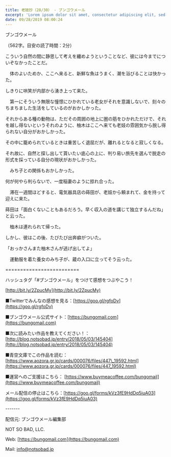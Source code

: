 ```yaml
---
title: 老妓抄（28/30） - ブンゴウメール
excerpt: 'Lorem ipsum dolor sit amet, consectetur adipiscing elit, sed do eiusmod tempor incididunt ut labore et dolore magna aliqua. Praesent elementum facilisis leo vel fringilla est ullamcorper eget. At imperdiet dui accumsan sit amet nulla facilisi morbi tempus.'
date: 09/28/2019 08:00:24
---
```


ブンゴウメール

（562字。目安の読了時間：2分）

こういう自然の間に静思して考えを纏めようということなど、彼には今までについぞなかったことだ。

　体のよいためか、ここへ来ると、新鮮な魚はうまく、潮を浴びることは快かった。

しきりに哄笑が内部から湧き上って来た。

　第一にそういう無限な憧憬にひかれている老女がそれを意識しないで、刻々のちまちました生活をしているのがおかしかった。

それからある種の動物は、ただその周囲の地上に圏の筋をひかれただけで、それを越し得ないというそれのように、柚木はここへ来ても老妓の雰囲気から脱し得られない自分がおかしかった。

その中に籠められているときは重苦しく退屈だが、離れるとなると寂しくなる。

それ故に、自然と探し出して貰いたい底心の上に、判り易い旅先を選んで脱走の形式を採っている自分の現状がおかしかった。

　みち子との関係もおかしかった。

何が何やら判らないで、一度稲妻のように掠れ合った。

　滞在一週間ほどすると、電気器具店の蒔田が、老妓から頼まれて、金を持って迎えに来た。

蒔田は「面白くないこともあるだろう。早く収入の道を講じて独立するんだね」と云った。

　柚木は連れられて帰った。

しかし、彼はこの後、たびたび出奔癖がついた。

「おっかさんまた柚木さんが逃げ出してよ」

　運動服を着た養女のみち子が、蔵の入口に立ってそう云った。

\=========================

ハッシュタグ「#ブンゴウメール」をつけて感想をつぶやこう！　

[http://bit.ly/2ZpucMy](http://bit.ly/2ZpucMy)

■Twitterでみんなの感想を見る：[https://goo.gl/rgfoDv](https://goo.gl/rgfoDv)

■ブンゴウメール公式サイト：[https://bungomail.com](https://bungomail.com)

■次に読みたい作品を教えてください！：[http://blog.notsobad.jp/entry/2018/05/03/145404](http://blog.notsobad.jp/entry/2018/05/03/145404)

■青空文庫でこの作品を読む：[https://www.aozora.gr.jp/cards/000076/files/447\_19592.html](https://www.aozora.gr.jp/cards/000076/files/447_19592.html)

■運営へのご支援はこちら： [https://www.buymeacoffee.com/bungomail](https://www.buymeacoffee.com/bungomail)

メール配信の停止はこちら：[https://goo.gl/forms/kVz3fE9HdDq5iuA03](https://goo.gl/forms/kVz3fE9HdDq5iuA03)

\-------

配信元: ブンゴウメール編集部

NOT SO BAD, LLC.

Web: [https://bungomail.com](https://bungomail.com)

Mail: info@notsobad.jp